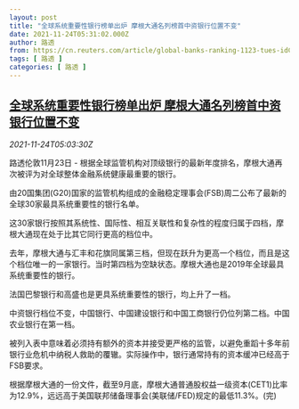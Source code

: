 ```yaml
---
layout: post
title: "全球系统重要性银行榜单出炉 摩根大通名列榜首中资银行位置不变"
date: 2021-11-24T05:31:02.000Z
author: 路透
from: https://cn.reuters.com/article/global-banks-ranking-1123-tues-idCNKBS2I9098
tags: [ 路透 ]
categories: [ 路透 ]
---
```

<!--1637731862000-->
[全球系统重要性银行榜单出炉 摩根大通名列榜首中资银行位置不变](https://cn.reuters.com/article/global-banks-ranking-1123-tues-idCNKBS2I9098)
------

<div>
<div><i>2021-11-24T05:03:30Z</i></div><p>路透伦敦11月23日 - 根据全球监管机构对顶级银行的最新年度排名，摩根大通再次被评为对全球整体金融系统健康最重要的银行。</p><p>由20国集团(G20)国家的监管机构组成的金融稳定理事会(FSB)周二公布了最新的全球30家最具系统重要性的银行名单。</p><p>这30家银行按照其系统性、国际性、相互关联性和复杂性的程度归属于四档，摩根大通现在处于比其它同行更高的档位中。</p><p>去年，摩根大通与汇丰和花旗同属第三档，但现在跃升为更高一个档位，而且是这个档位唯一的一家银行。当时第四档为空缺状态。摩根大通也是2019年全球最具系统重要性的银行。</p><p>法国巴黎银行和高盛也是更具系统重要性的银行，均上升了一档。</p><p>中资银行档位不变，中国银行、中国建设银行和中国工商银行仍位列第二档。中国农业银行在第一档。</p><p>被列入表中意味着必须持有额外的资本并接受更严格的监管，以避免重蹈十多年前银行业危机中纳税人救助的覆辙。实际操作中，银行通常持有的资本缓冲已经高于FSB要求。</p><p>根据摩根大通的一份文件，截至9月底，摩根大通普通股权益一级资本(CET1)比率为12.9%，远远高于美国联邦储备理事会(美联储/FED)规定的最低11.3%。(完)</p>
</div>
